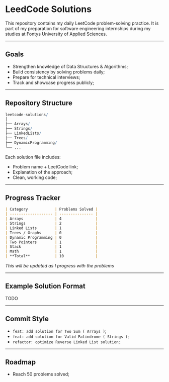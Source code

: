 # LeedCode Solutions
This repository contains my daily LeetCode problem-solving practice. It is part of my preparation for software engineering internships during my studies at Fontys University of Applied Sciences.

---
## Goals
- Strengthen knowledge of Data Structures & Algorithms;
- Build consistency by solving problems daily;
- Prepare for technical interviews;
- Track and showcase progress publicly;

---
## Repository Structure

```mathematica
leetcode-solutions/
│
├── Arrays/
├── Strings/
├── LinkedLists/
├── Trees/
├── DynamicProgramming/
└── ...
```

Each solution file includes:
  - Problem name + LeetCode link;
  - Explanation of the approach;
  - Clean, working code;

---
## Progress Tracker

```markdown
| Category            | Problems Solved |
| ------------------- | --------------- |
| Arrays              | 4               |
| Strings             | 2               |
| Linked Lists        | 1               |
| Trees / Graphs      | 0               |
| Dynamic Programming | 0               |
| Two Pointers        | 1               |
| Stack               | 1               |
| Math                | 1               |
| **Total**           | 10              |
```

*This will be updated as I progress with the problems*

---
## Example Solution Format
TODO

---
## Commit Style
  - `feat: add solution for Two Sum ( Arrays )`;
  - `feat: add solution for Valid Palindrome ( Strings )`;
  - `refactor: optimize Reverse Linked List solution`;

---
## Roadmap
  - Reach 50 problems solved;
